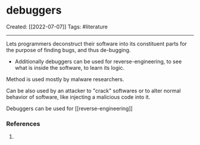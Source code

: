 

# debuggers
Created:  [[2022-07-07]]
Tags: #literature 

---
Lets programmers deconstruct their software into its constituent parts for the purpose of finding bugs, and thus de-bugging. 
- Additionally debuggers can be used for reverse-engineering, to see what is inside the software, to learn its logic. 


Method is used mostly by malware researchers. 

Can be also used by an attacker to "crack" softwares 
or to alter normal behavior of software, like injecting a malicious code into it.

Debuggers can be used for [[reverse-engineering]]












### References
1. 